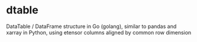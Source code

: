 # dtable
DataTable / DataFrame structure in Go (golang), similar to pandas and xarray in Python, using etensor columns aligned by common row dimension
